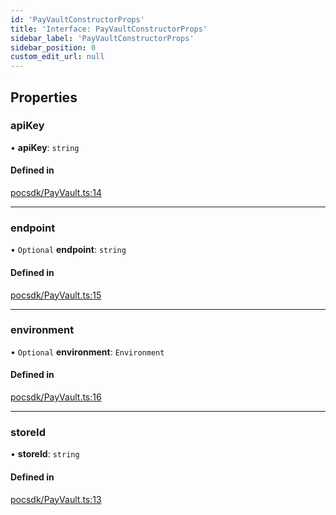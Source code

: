 ```yaml
---
id: 'PayVaultConstructorProps'
title: 'Interface: PayVaultConstructorProps'
sidebar_label: 'PayVaultConstructorProps'
sidebar_position: 0
custom_edit_url: null
---
```


## Properties

### apiKey

• **apiKey**: `string`

#### Defined in

[pocsdk/PayVault.ts:14](https://github.com/Project-Krypto/ReactPayVault/blob/07992bf/src/lib/pocsdk/PayVault.ts#L14)

---

### endpoint

• `Optional` **endpoint**: `string`

#### Defined in

[pocsdk/PayVault.ts:15](https://github.com/Project-Krypto/ReactPayVault/blob/07992bf/src/lib/pocsdk/PayVault.ts#L15)

---

### environment

• `Optional` **environment**: `Environment`

#### Defined in

[pocsdk/PayVault.ts:16](https://github.com/Project-Krypto/ReactPayVault/blob/07992bf/src/lib/pocsdk/PayVault.ts#L16)

---

### storeId

• **storeId**: `string`

#### Defined in

[pocsdk/PayVault.ts:13](https://github.com/Project-Krypto/ReactPayVault/blob/07992bf/src/lib/pocsdk/PayVault.ts#L13)

